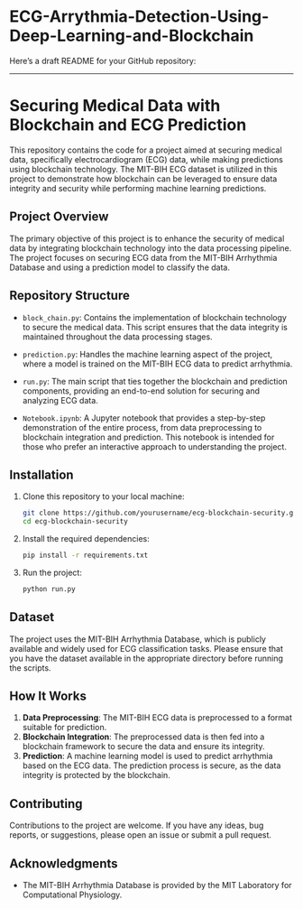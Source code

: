 # ECG-Arrythmia-Detection-Using-Deep-Learning-and-Blockchain
Here’s a draft README for your GitHub repository:

---

# Securing Medical Data with Blockchain and ECG Prediction

This repository contains the code for a project aimed at securing medical data, specifically electrocardiogram (ECG) data, while making predictions using blockchain technology. The MIT-BIH ECG dataset is utilized in this project to demonstrate how blockchain can be leveraged to ensure data integrity and security while performing machine learning predictions.

## Project Overview

The primary objective of this project is to enhance the security of medical data by integrating blockchain technology into the data processing pipeline. The project focuses on securing ECG data from the MIT-BIH Arrhythmia Database and using a prediction model to classify the data.

## Repository Structure

- `block_chain.py`: Contains the implementation of blockchain technology to secure the medical data. This script ensures that the data integrity is maintained throughout the data processing stages.
  
- `prediction.py`: Handles the machine learning aspect of the project, where a model is trained on the MIT-BIH ECG data to predict arrhythmia.
  
- `run.py`: The main script that ties together the blockchain and prediction components, providing an end-to-end solution for securing and analyzing ECG data.

- `Notebook.ipynb`: A Jupyter notebook that provides a step-by-step demonstration of the entire process, from data preprocessing to blockchain integration and prediction. This notebook is intended for those who prefer an interactive approach to understanding the project.

## Installation

1. Clone this repository to your local machine:

    ```bash
    git clone https://github.com/yourusername/ecg-blockchain-security.git
    cd ecg-blockchain-security
    ```

2. Install the required dependencies:

    ```bash
    pip install -r requirements.txt
    ```

3. Run the project:

    ```bash
    python run.py
    ```

## Dataset

The project uses the MIT-BIH Arrhythmia Database, which is publicly available and widely used for ECG classification tasks. Please ensure that you have the dataset available in the appropriate directory before running the scripts.

## How It Works

1. **Data Preprocessing**: The MIT-BIH ECG data is preprocessed to a format suitable for prediction.
2. **Blockchain Integration**: The preprocessed data is then fed into a blockchain framework to secure the data and ensure its integrity.
3. **Prediction**: A machine learning model is used to predict arrhythmia based on the ECG data. The prediction process is secure, as the data integrity is protected by the blockchain.

## Contributing

Contributions to the project are welcome. If you have any ideas, bug reports, or suggestions, please open an issue or submit a pull request.

## Acknowledgments

- The MIT-BIH Arrhythmia Database is provided by the MIT Laboratory for Computational Physiology.
